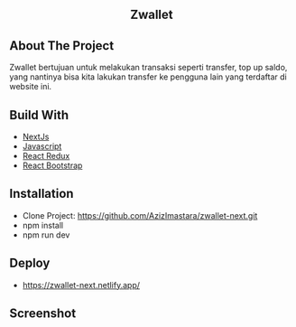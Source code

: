 <div align="center">
  </a>
  <h2 align="center">Zwallet</h2>
</div>

## About The Project

Zwallet bertujuan untuk melakukan transaksi seperti transfer, top up saldo, yang nantinya bisa kita lakukan transfer ke pengguna lain yang terdaftar di website ini.

## Build With

- [NextJs](https://nextjs.org/learn/basics/create-nextjs-app)
- [Javascript](https://www.javascript.com/)
- [React Redux](https://react-redux.js.org/introduction/getting-started)
- [React Bootstrap](https://react-bootstrap.github.io/)

## Installation

- Clone Project: https://github.com/AzizImastara/zwallet-next.git
- npm install
- npm run dev

## Deploy

- https://zwallet-next.netlify.app/

## Screenshot
